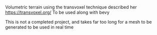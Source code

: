 Volumetric terrain using the transvoxel technique described her https://transvoxel.org/
To be used along with bevy

This is not a completed project, and takes far too long for a mesh to be generated to be used in real time